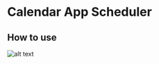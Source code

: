 # Calendar App Scheduler

## How to use
![alt text](./misc/videos/usage.gif "Gif showing how to use app")
